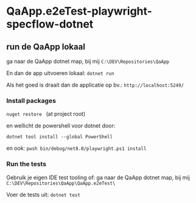# QaApp.e2eTest-playwright-specflow-dotnet

## run de QaApp lokaal
ga naar de QaApp dotnet map, bij mij `C:\DEV\Repositories\QaApp`

En dan de app uitvoeren lokaal: `dotnet run`

Als het goed is draait dan de applicatie op bv.: `http://localhost:5249/`

### Install packages
`nuget restore ` (at project root)

en wellicht de powershell voor dotnet door: 

`dotnet tool install --global PowerShell`

en ook: `pwsh bin/debug/net8.0/playwright.ps1 install`

### Run the tests
Gebruik je eigen IDE test tooling of:
ga naar de QaApp dotnet map, bij mij `C:\DEV\Repositories\QaApp\QaApp.e2eTest\`

Voer de tests uit: `dotnet test`
